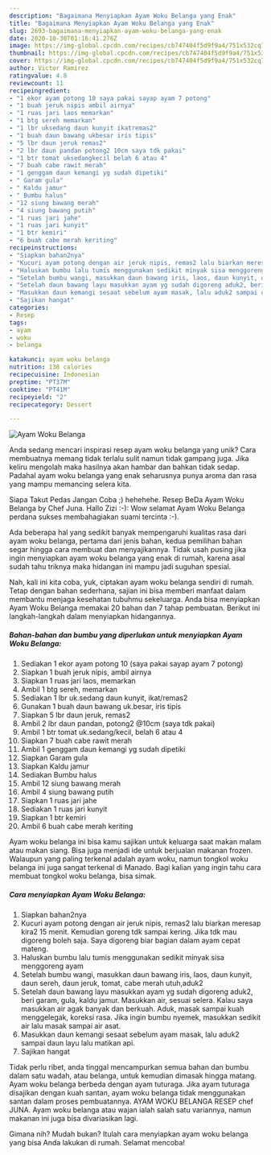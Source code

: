 ```yaml
---
description: "Bagaimana Menyiapkan Ayam Woku Belanga yang Enak"
title: "Bagaimana Menyiapkan Ayam Woku Belanga yang Enak"
slug: 2693-bagaimana-menyiapkan-ayam-woku-belanga-yang-enak
date: 2020-10-30T01:16:41.276Z
image: https://img-global.cpcdn.com/recipes/cb747404f5d9f9a4/751x532cq70/ayam-woku-belanga-foto-resep-utama.jpg
thumbnail: https://img-global.cpcdn.com/recipes/cb747404f5d9f9a4/751x532cq70/ayam-woku-belanga-foto-resep-utama.jpg
cover: https://img-global.cpcdn.com/recipes/cb747404f5d9f9a4/751x532cq70/ayam-woku-belanga-foto-resep-utama.jpg
author: Victor Ramirez
ratingvalue: 4.8
reviewcount: 11
recipeingredient:
- "1 ekor ayam potong 10 saya pakai sayap ayam 7 potong"
- "1 buah jeruk nipis ambil airnya"
- "1 ruas jari laos memarkan"
- "1 btg sereh memarkan"
- "1 lbr uksedang daun kunyit ikatremas2"
- "1 buah daun bawang ukbesar iris tipis"
- "5 lbr daun jeruk remas2"
- "2 lbr daun pandan potong2 10cm saya tdk pakai"
- "1 btr tomat uksedangkecil belah 6 atau 4"
- "7 buah cabe rawit merah"
- "1 genggam daun kemangi yg sudah dipetiki"
- " Garam gula"
- " Kaldu jamur"
- " Bumbu halus"
- "12 siung bawang merah"
- "4 siung bawang putih"
- "1 ruas jari jahe"
- "1 ruas jari kunyit"
- "1 btr kemiri"
- "6 buah cabe merah keriting"
recipeinstructions:
- "Siapkan bahan2nya"
- "Kucuri ayam potong dengan air jeruk nipis, remas2 lalu biarkan meresap kira2 15 menit. Kemudian goreng tdk sampai kering. Jika tdk mau digoreng boleh saja. Saya digoreng biar bagian dalam ayam cepat mateng."
- "Haluskan bumbu lalu tumis menggunakan sedikit minyak sisa menggoreng ayam"
- "Setelah bumbu wangi, masukkan daun bawang iris, laos, daun kunyit, daun sereh, daun jeruk, tomat, cabe merah utuh,aduk2"
- "Setelah daun bawang layu masukkan ayam yg sudah digoreng aduk2, beri garam, gula, kaldu jamur. Masukkan air, sesuai selera. Kalau saya masukkan air agak banyak dan berkuah. Aduk, masak sampai kuah menggelegak, koreksi rasa. Jika ingin bumbu nyemek, masukkan sedikit air lalu masak sampai air asat."
- "Masukkan daun kemangi sesaat sebelum ayam masak, lalu aduk2 sampai daun layu lalu matikan api."
- "Sajikan hangat"
categories:
- Resep
tags:
- ayam
- woku
- belanga

katakunci: ayam woku belanga 
nutrition: 138 calories
recipecuisine: Indonesian
preptime: "PT37M"
cooktime: "PT41M"
recipeyield: "2"
recipecategory: Dessert

---
```



![Ayam Woku Belanga](https://img-global.cpcdn.com/recipes/cb747404f5d9f9a4/751x532cq70/ayam-woku-belanga-foto-resep-utama.jpg)

Anda sedang mencari inspirasi resep ayam woku belanga yang unik? Cara membuatnya memang tidak terlalu sulit namun tidak gampang juga. Jika keliru mengolah maka hasilnya akan hambar dan bahkan tidak sedap. Padahal ayam woku belanga yang enak seharusnya punya aroma dan rasa yang mampu memancing selera kita.

Siapa Takut Pedas Jangan Coba ;) hehehehe. Resep BeDa Ayam Woku Belanga by Chef Juna. Hallo Zizi :-): Wow selamat Ayam Woku Belanga perdana sukses membahagiakan suami tercinta :-).

Ada beberapa hal yang sedikit banyak mempengaruhi kualitas rasa dari ayam woku belanga, pertama dari jenis bahan, kedua pemilihan bahan segar hingga cara membuat dan menyajikannya. Tidak usah pusing jika ingin menyiapkan ayam woku belanga yang enak di rumah, karena asal sudah tahu triknya maka hidangan ini mampu jadi suguhan spesial.


Nah, kali ini kita coba, yuk, ciptakan ayam woku belanga sendiri di rumah. Tetap dengan bahan sederhana, sajian ini bisa memberi manfaat dalam membantu menjaga kesehatan tubuhmu sekeluarga. Anda bisa menyiapkan Ayam Woku Belanga memakai 20 bahan dan 7 tahap pembuatan. Berikut ini langkah-langkah dalam menyiapkan hidangannya.

<!--inarticleads1-->

##### Bahan-bahan dan bumbu yang diperlukan untuk menyiapkan Ayam Woku Belanga:

1. Sediakan 1 ekor ayam potong 10 (saya pakai sayap ayam 7 potong)
1. Siapkan 1 buah jeruk nipis, ambil airnya
1. Siapkan 1 ruas jari laos, memarkan
1. Ambil 1 btg sereh, memarkan
1. Sediakan 1 lbr uk.sedang daun kunyit, ikat/remas2
1. Gunakan 1 buah daun bawang uk.besar, iris tipis
1. Siapkan 5 lbr daun jeruk, remas2
1. Ambil 2 lbr daun pandan, potong2 @10cm (saya tdk pakai)
1. Ambil 1 btr tomat uk.sedang/kecil, belah 6 atau 4
1. Siapkan 7 buah cabe rawit merah
1. Ambil 1 genggam daun kemangi yg sudah dipetiki
1. Siapkan  Garam gula
1. Siapkan  Kaldu jamur
1. Sediakan  Bumbu halus
1. Ambil 12 siung bawang merah
1. Ambil 4 siung bawang putih
1. Siapkan 1 ruas jari jahe
1. Sediakan 1 ruas jari kunyit
1. Siapkan 1 btr kemiri
1. Ambil 6 buah cabe merah keriting


Ayam woku belanga ini bisa kamu sajikan untuk keluarga saat makan malam atau makan siang. Bisa juga menjadi ide untuk berjualan makanan frozen. Walaupun yang paling terkenal adalah ayam woku, namun tongkol woku belanga ini juga sangat terkenal di Manado. Bagi kalian yang ingin tahu cara membuat tongkol woku belanga, bisa simak. 

<!--inarticleads2-->

##### Cara menyiapkan Ayam Woku Belanga:

1. Siapkan bahan2nya
1. Kucuri ayam potong dengan air jeruk nipis, remas2 lalu biarkan meresap kira2 15 menit. Kemudian goreng tdk sampai kering. Jika tdk mau digoreng boleh saja. Saya digoreng biar bagian dalam ayam cepat mateng.
1. Haluskan bumbu lalu tumis menggunakan sedikit minyak sisa menggoreng ayam
1. Setelah bumbu wangi, masukkan daun bawang iris, laos, daun kunyit, daun sereh, daun jeruk, tomat, cabe merah utuh,aduk2
1. Setelah daun bawang layu masukkan ayam yg sudah digoreng aduk2, beri garam, gula, kaldu jamur. Masukkan air, sesuai selera. Kalau saya masukkan air agak banyak dan berkuah. Aduk, masak sampai kuah menggelegak, koreksi rasa. Jika ingin bumbu nyemek, masukkan sedikit air lalu masak sampai air asat.
1. Masukkan daun kemangi sesaat sebelum ayam masak, lalu aduk2 sampai daun layu lalu matikan api.
1. Sajikan hangat


Tidak perlu ribet, anda tinggal mencampurkan semua bahan dan bumbu dalam satu wadah, atau belanga, untuk kemudian dimasak hingga matang. Ayam woku belanga berbeda dengan ayam tuturaga. Jika ayam tuturaga disajikan dengan kuah santan, ayam woku belanga tidak menggunakan santan dalam proses pembuatannya. AYAM WOKU BELANGA RESEP chef JUNA. Ayam woku belanga atau wajan ialah salah satu variannya, namun makanan ini juga bisa divariasikan lagi. 

Gimana nih? Mudah bukan? Itulah cara menyiapkan ayam woku belanga yang bisa Anda lakukan di rumah. Selamat mencoba!

